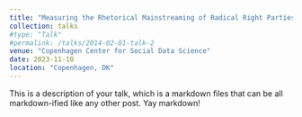 ```yaml
---
title: "Measuring the Rhetorical Mainstreaming of Radical Right Parties through Supervised Machine Learning"
collection: talks
#type: "Talk"
#permalink: /talks/2014-02-01-talk-2
venue: "Copenhagen Center for Social Data Science"
date: 2023-11-10
location: "Copenhagen, DK"
---
```



This is a description of your talk, which is a markdown files that can be all markdown-ified like any other post. Yay markdown!
